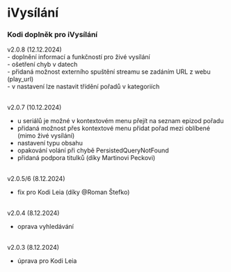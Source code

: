 <h1>iVysílání</h1>
<p>
<h3>Kodi doplněk pro iVysílání</h3>
<p>
v2.0.8 (12.12.2024)<br>
- doplnění informací a funkčností pro živé vysílání<br>
- ošetření chyb v datech<br>
- přidaná možnost externího spuštění streamu se zadáním URL z webu (play_url)<br>
- v nastavení lze nastavit třídění pořadů v kategoriích<br><br>

v2.0.7 (10.12.2024)<br>
- u seriálů je možné v kontextovém menu přejít na seznam epizod pořadu<br>
- přidaná možnost přes kontextové menu přidat pořad mezi oblíbené (mimo živé vysílání)<br>
- nastavení typu obsahu<br>
- opakování volání při chybě PersistedQueryNotFound<br>
- přidaná podpora titulků (díky Martinovi Peckovi)<br><br>

v2.0.5/6 (8.12.2024)<br>
- fix pro Kodi Leia (díky @Roman Štefko)<br><br>

v2.0.4 (8.12.2024)<br>
- oprava vyhledávání<br><br>

v2.0.3 (8.12.2024)<br>
- úprava pro Kodi Leia<br><br>
</p>
